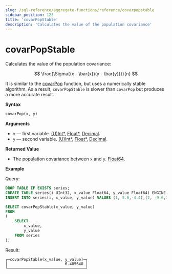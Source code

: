 ```yaml
---
slug: /sql-reference/aggregate-functions/reference/covarpopstable
sidebar_position: 123
title: 'covarPopStable'
description: 'Calculates the value of the population covariance'
---
```


# covarPopStable

Calculates the value of the population covariance:

$$
\frac{\Sigma{(x - \bar{x})(y - \bar{y})}}{n}
$$

It is similar to the [covarPop](../reference/covarpop.md) function, but uses a numerically stable algorithm. As a result, `covarPopStable` is slower than `covarPop` but produces a more accurate result.


**Syntax**

```sql
covarPop(x, y)
```

**Arguments**

- `x` — first variable. [(U)Int*](../../data-types/int-uint.md), [Float*](../../data-types/float.md), [Decimal](../../data-types/decimal.md).
- `y` — second variable. [(U)Int*](../../data-types/int-uint.md), [Float*](../../data-types/float.md), [Decimal](../../data-types/decimal.md).

**Returned Value**

- The population covariance between `x` and `y`. [Float64](../../data-types/float.md).

**Example**

Query:

```sql
DROP TABLE IF EXISTS series;
CREATE TABLE series(i UInt32, x_value Float64, y_value Float64) ENGINE = Memory;
INSERT INTO series(i, x_value, y_value) VALUES (1, 5.6,-4.4),(2, -9.6,3),(3, -1.3,-4),(4, 5.3,9.7),(5, 4.4,0.037),(6, -8.6,-7.8),(7, 5.1,9.3),(8, 7.9,-3.6),(9, -8.2,0.62),(10, -3,7.3);
```

```sql
SELECT covarPopStable(x_value, y_value)
FROM
(
    SELECT
        x_value,
        y_value
    FROM series
);
```

Result:

```reference
┌─covarPopStable(x_value, y_value)─┐
│                         6.485648 │
└──────────────────────────────────┘
```

